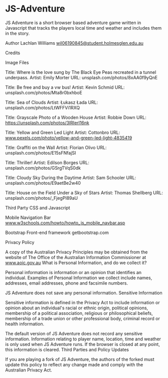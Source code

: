 # JS-Adventure
JS Adventure is a short browser based adventure game written in Javascript that tracks the players local time and weather and includes them in the story.

Author
Lachlan Williams
wil06190845@student.holmesglen.edu.au

Credits

Image Files

Title: Where is the love sung by The Black Eye Peas recreated in a tunnel underpass.
Artist: Emily Morter
URL: unsplash.com/photos/8xAA0f9yQnE

Title: Be free and buy a vw bus!
Artist: Kevin Schmid
URL: unsplash.com/photos/Mta8r0bxhboE

Title: Sea of Clouds
Artist: Łukasz Łada
URL: unsplash.com/photos/LtWFFVi1RXQ

Title: Grayscale Photo of a Wooden House
Artist: Robbie Down
URL: https://unsplash.com/photos/3IRIerl16nk

Title: Yellow and Green Led Light
Artist: Cottonbro
URL: www.pexels.com/photo/yellow-and-green-led-light-4835419

Title: Graffiti on the Wall
Artist: Florian Olivo
URL: unsplash.com/photos/E15sFNfajSI

Title: Thriller!
Artist: Edilson Borges
URL: unsplash.com/photos/GSrgTVqS0dk

Title: Cloudy Sky During the Daytime
Artist: Sam Schooler
URL: unsplash.com/photos/E9aetBe2w40

Title: House on the Field Under a Sky of Stars
Artist: Thomas Shellberg 
URL: unsplash.com/photos/_FjegPI89aU

Third Party CSS and Javascript

Mobile Navigation Bar
www.w3schools.com/howto/howto_js_mobile_navbar.asp

Bootstrap Front-end framework
getbootstrap.com

Privacy Policy

A copy of the Australian Privacy Principles may be obtained from the website of The Office of the Australian Information Commissioner at www.aoic.gov.au
What is Personal Information, and do we collect it?

Personal information is information or an opinion that identifies an individual. Examples of Personal Information we collect include names, addresses, email addresses, phone and facsimile numbers.

JS Adventure does not save any personal information.
Sensitive Information

Sensitive information is defined in the Privacy Act to include information or opinion about an individual's racial or ethnic origin, political opinions, membership of a political association, religious or philosophical beliefs, membership of a trade union or other professional body, criminal record or health information.

The default version of JS Adventure does not record any sensitive information. Information relating to player name, location, time and weather is only used when JS Adventure runs. If the browser is closed at any point, this information is cleared.
Third Parties and Policy Updates

If you are playing a fork of JS Adventure, the authors of the forked must update this policy to reflect any change made and comply with the Australian Privacy Act.